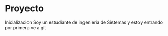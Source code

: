 # Proyecto
Inicializacion
Soy un estudiante de ingenieria de Sistemas y estoy entrando por primera ve a git
